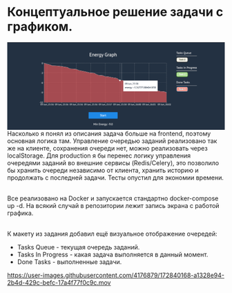 # Концептуальное решение задачи с графиком.
<img src="https://github.com/spleshkov/test-graph/blob/master/Screenshot.png" width=1200 align=right>  
  
<br /> 

Насколько я понял из описания задача больше на frontend, поэтому основная логика там.
Управление очередью заданий реализовано так же на клиенте, сохранения очереди нет, можно реализовать через localStorage.
Для production я бы перенес логику управления очередями заданий во внешние сервисы (Redis/Celery), это позволило бы хранить очереди независимо от клиента, 
хранить историю и продолжать с последней задачи.
Тесты опустил для экономии времени.  
<br /> 

Все реализовано на Docker и запускается стандартно docker-compose up -d.
На всякий случай в репозитории лежит запись экрана с работой графика.  
<br />  

К макету из задания добавил ещё визуальное отображение очередей: 
* Tasks Queue - текущая очередь заданий.
* Tasks In Progress - какая задача выполняется в данный момент.
* Done Tasks - выполненные задачи.


https://user-images.githubusercontent.com/4176879/172840168-a1328e94-2b4d-429c-befc-17a4f77f0c9c.mov
